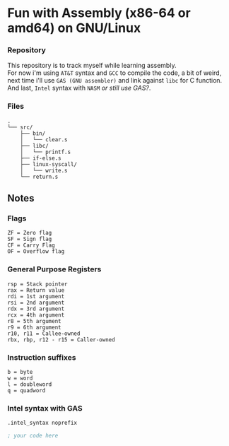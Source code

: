 # Fun with Assembly (x86-64 or amd64) on GNU/Linux

### Repository
This repository is to track myself while learning assembly.<br/>
For now i'm using `AT&T` syntax and `GCC` to compile the code, a bit of
weird, next time i'll use `GAS (GNU assembler)` and link against `libc`
for C function.<br/>
And last, `Intel` syntax with `NASM` *or still use GAS?*.

### Files
```
.
└── src/
    ├── bin/
    │   └── clear.s
    ├── libc/
    │   └── printf.s
    ├── if-else.s
    ├── linux-syscall/
    │   └── write.s
    └── return.s
```

## Notes

### Flags
```
ZF = Zero flag
SF = Sign flag
CF = Carry Flag
OF = Overflow flag
```

### General Purpose Registers
```
rsp = Stack pointer
rax = Return value
rdi = 1st argument
rsi = 2nd argument
rdx = 3rd argument
rcx = 4th argument
r8 = 5th argument
r9 = 6th argument
r10, r11 = Callee-owned
rbx, rbp, r12 - r15 = Caller-owned
```

### Instruction suffixes
```
b = byte
w = word
l = doubleword
q = quadword
```

### Intel syntax with GAS
```asm
.intel_syntax noprefix

; your code here
```
